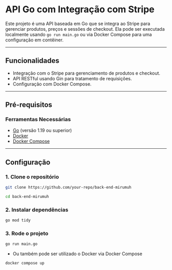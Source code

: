 # API Go com Integração com Stripe

Este projeto é uma API baseada em Go que se integra ao Stripe para gerenciar produtos, preços e sessões de checkout. Ela pode ser executada localmente usando `go run main.go` ou via Docker Compose para uma configuração em contêiner.

---

## Funcionalidades
- Integração com o Stripe para gerenciamento de produtos e checkout.
- API RESTful usando Gin para tratamento de requisições.
- Configuração com Docker Compose.

---

## Pré-requisitos

### Ferramentas Necessárias
- [Go](https://golang.org/doc/install) (versão 1.19 ou superior)
- [Docker](https://www.docker.com/get-started)
- [Docker Compose](https://docs.docker.com/compose/install/)

---

## Configuração

### 1. Clone o repositório
```bash
git clone https://github.com/your-repo/back-end-mirumuh
```

```bash
cd back-end-mirumuh
```

### 2. Instalar dependências

```bash
go mod tidy
```

### 3. Rode o projeto

```bash
go run main.go
```
- Ou também pode ser utilizado o Docker via Docker Compose

```bash
docker compose up
```